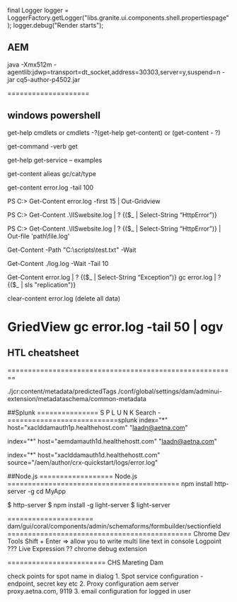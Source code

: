 
final Logger logger = LoggerFactory.getLogger("libs.granite.ui.components.shell.propertiespage");
logger.debug("Render starts");

## AEM

java -Xmx512m -agentlib:jdwp=transport=dt_socket,address=30303,server=y,suspend=n -jar cq5-author-p4502.jar

====================
## windows powershell

get-help cmdlets or cmdlets -?(get-help get-content) or (get-content - ?)

get-command -verb get

get-help get-service – examples

get-content alieas gc/cat/type

get-content error.log -tail 100

PS C:\> Get-Content error.log -first 15 | Out-Gridview

PS C:\> Get-Content .\IISwebsite.log | ? {($_ | Select-String “HttpError”)}

PS C:\> Get-Content .\IISwebsite.log | ? {($_ | Select-String “HttpError”)} | Out-file 'path\file.log'

Get-Content -Path "C:\scripts\test.txt" -Wait

Get-Content ./log.log -Wait -Tail 10

Get-Content error.log | ? {($_ | Select-String “Exception”)}
gc error.log | ? {($_ | sls "replication")}

clear-content error.log (delete all data)

GriedView
gc error.log -tail 50 | ogv
=======================================================
## HTL cheatsheet

========================================================

./jcr:content/metadata/predictedTags
/conf/global/settings/dam/adminui-extension/metadataschema/common-metadata

##Splunk
=============== S P L U N K Search -===========================splunk
index="*" host="xaclddamauth1p.healthehost.com" "laadn@aetna.com"

index="*" host="aemdamauth1d.healthehostt.com" "laadn@aetna.com"

index="*" host="xaclddamauth1d.healthehostt.com" source="/aem/author/crx-quickstart/logs/error.log"

##Node.js
================== Node.js ==========================================
npm install http-server -g
cd MyApp

$ http-server
$ npm install -g light-server 
$ light-server


=====================
dam/gui/coral/components/admin/schemaforms/formbuilder/sectionfield
============================================= Chrome Dev Tools
Shift + Enter => allow you to write multi line text in console
Logpoint ???
Live Expression ??
chrome debug extension

======================== CHS Mareting Dam

check points for spot name in dialog
	1. Spot service configuration - endpoint, secret key etc
	2. Proxy configuration aem server proxy.aetna.com, 9119
	3. email configuration for logged in user
